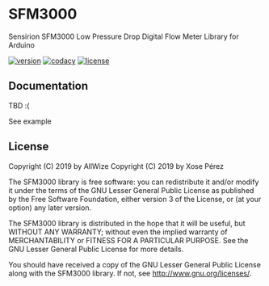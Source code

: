 # SFM3000

Sensirion SFM3000 Low Pressure Drop Digital Flow Meter Library for Arduino

[![version](https://img.shields.io/badge/version-0.0.1-brightgreen.svg)](CHANGELOG.md)
[![codacy](https://img.shields.io/codacy/grade/XXXXXXXXXXXXXXXXXXXX/master.svg)](https://www.codacy.com/app/allwize/sfm3000/dashboard)
[![license](https://img.shields.io/badge/license-LGPL--3.0-orange.svg)](LICENSE)

## Documentation

TBD :(

See example

## License

Copyright (C) 2019 by AllWize
Copyright (C) 2019 by Xose Pérez <xose at espurna dot io>

The SFM3000 library is free software: you can redistribute it and/or modify
it under the terms of the GNU Lesser General Public License as published by
the Free Software Foundation, either version 3 of the License, or
(at your option) any later version.

The SFM3000 library is distributed in the hope that it will be useful,
but WITHOUT ANY WARRANTY; without even the implied warranty of
MERCHANTABILITY or FITNESS FOR A PARTICULAR PURPOSE.  See the
GNU Lesser General Public License for more details.

You should have received a copy of the GNU Lesser General Public License
along with the SFM3000 library.  If not, see <http://www.gnu.org/licenses/>.

